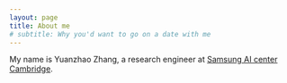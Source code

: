 ```yaml
---
layout: page
title: About me
# subtitle: Why you'd want to go on a date with me
---
```


My name is Yuanzhao Zhang, a research engineer at [Samsung AI center Cambridge](https://research.samsung.com/aicenter_cambridge). 

<!-- Inigo Montoya. I have the following qualities:

- I rock a great mustache
- I'm extremely loyal to my family

What else do you need?

### My story

To be honest, I'm having some trouble remembering right now, so why don't you just watch [my movie](https://en.wikipedia.org/wiki/The_Princess_Bride_%28film%29) and it will answer **all** your questions. -->
